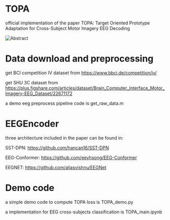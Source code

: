 # TOPA
official implementation of the paper TOPA: Target Oriented Prototype Adaptation for Cross-Subject Motor Imagery EEG Decoding

![Abstract](https://github.com/yulom/TOPA/edit/main/abstract.png)

# Data download and preprocessing
get BCI competition IV dataset from https://www.bbci.de/competition/iv/

get SHU 3C dataset from https://plus.figshare.com/articles/dataset/Brain_Computer_Interface_Motor_Imagery-EEG_Dataset/22671172

a demo eeg preprocess pipeline code is get_raw_data.m

# EEGEncoder
three architecture included in the paper can be found in:

SST-DPN: https://github.com/hancan16/SST-DPN

EEG-Conformer: https://github.com/eeyhsong/EEG-Conformer

EEGNET: https://github.com/aliasvishnu/EEGNet

# Demo code
a simple demo code to compute TOPA loss is TOPA_demo.py

a implementation for EEG cross-subjects classification is TOPA_main.ipynb
